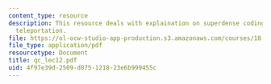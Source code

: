 ```yaml
---
content_type: resource
description: This resource deals with explaination on superdense coding and quantum
  teleportation.
file: https://ol-ocw-studio-app-production.s3.amazonaws.com/courses/18-435j-quantum-computation-fall-2003/4f97e39d2509d075121823e6b999455c_qc_lec12.pdf
file_type: application/pdf
resourcetype: Document
title: qc_lec12.pdf
uid: 4f97e39d-2509-d075-1218-23e6b999455c
---
```

